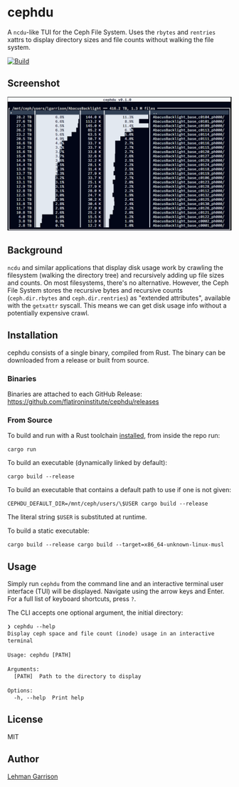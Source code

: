 # cephdu

A `ncdu`-like TUI for the Ceph File System. Uses the `rbytes` and `rentries` xattrs to display directory sizes and file counts without walking the file system.

[![Build](https://github.com/flatironinstitute/cephdu/actions/workflows/rust.yml/badge.svg)](https://github.com/flatironinstitute/cephdu/actions/workflows/rust.yml)

## Screenshot
![screenshot](./cephdu.png)

## Background

`ncdu` and similar applications that display disk usage work by crawling the filesystem (walking the directory tree) and recursively adding up file sizes and counts. On most filesystems, there's no alternative. However, the Ceph File System stores the recursive bytes and recursive counts (`ceph.dir.rbytes` and `ceph.dir.rentries`) as "extended attributes", available with the `getxattr` syscall. This means we can get disk usage info without a potentially expensive crawl.

## Installation
cephdu consists of a single binary, compiled from Rust. The binary can be downloaded from a release or built from source.

### Binaries
Binaries are attached to each GitHub Release: https://github.com/flatironinstitute/cephdu/releases

### From Source
To build and run with a Rust toolchain [installed](https://www.rust-lang.org/tools/install), from inside the repo run:
```console
cargo run
```

To build an executable (dynamically linked by default):
```console
cargo build --release
```

To build an executable that contains a default path to use if one is not given:
```console
CEPHDU_DEFAULT_DIR=/mnt/ceph/users/\$USER cargo build --release
```
The literal string `$USER` is substituted at runtime.

To build a static executable:
```console
cargo build --release cargo build --target=x86_64-unknown-linux-musl
```

## Usage
Simply run `cephdu` from the command line and an interactive terminal user interface (TUI) will be displayed. Navigate using the arrow keys and Enter. For a full list of keyboard shortcuts, press `?`.

The CLI accepts one optional argument, the initial directory:
```console
❯ cephdu --help
Display ceph space and file count (inode) usage in an interactive terminal

Usage: cephdu [PATH]

Arguments:
  [PATH]  Path to the directory to display

Options:
  -h, --help  Print help
```

## License
MIT

## Author
[Lehman Garrison](https://github.com/lgarrison/)
